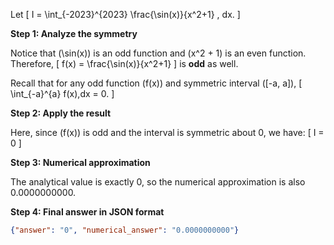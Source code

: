 Let 
\[
I = \int_{-2023}^{2023} \frac{\sin(x)}{x^2+1} \, dx.
\]

**Step 1: Analyze the symmetry**

Notice that \(\sin(x)\) is an odd function and \(x^2 + 1\) is an even function. Therefore,
\[
f(x) = \frac{\sin(x)}{x^2+1}
\]
is **odd** as well.

Recall that for any odd function \(f(x)\) and symmetric interval \([-a, a]\),
\[
\int_{-a}^{a} f(x)\,dx = 0.
\]

**Step 2: Apply the result**

Here, since \(f(x)\) is odd and the interval is symmetric about 0, we have:
\[
I = 0
\]

**Step 3: Numerical approximation**

The analytical value is exactly 0, so the numerical approximation is also 0.0000000000.

**Step 4: Final answer in JSON format**
```json
{"answer": "0", "numerical_answer": "0.0000000000"}
```